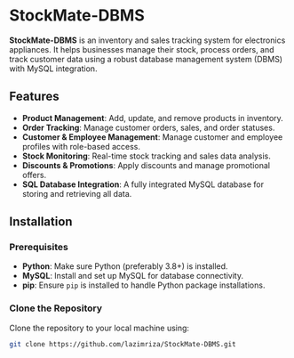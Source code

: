# StockMate-DBMS

**StockMate-DBMS** is an inventory and sales tracking system for electronics appliances. It helps businesses manage their stock, process orders, and track customer data using a robust database management system (DBMS) with MySQL integration.

## Features

- **Product Management**: Add, update, and remove products in inventory.
- **Order Tracking**: Manage customer orders, sales, and order statuses.
- **Customer & Employee Management**: Manage customer and employee profiles with role-based access.
- **Stock Monitoring**: Real-time stock tracking and sales data analysis.
- **Discounts & Promotions**: Apply discounts and manage promotional offers.
- **SQL Database Integration**: A fully integrated MySQL database for storing and retrieving all data.

## Installation

### Prerequisites

- **Python**: Make sure Python (preferably 3.8+) is installed.
- **MySQL**: Install and set up MySQL for database connectivity.
- **pip**: Ensure `pip` is installed to handle Python package installations.

### Clone the Repository

Clone the repository to your local machine using:

```bash
git clone https://github.com/lazimriza/StockMate-DBMS.git
